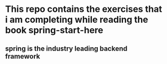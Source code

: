 # This repo contains the exercises that i am completing while reading the book spring-start-here 

## spring is the industry leading backend framework 
